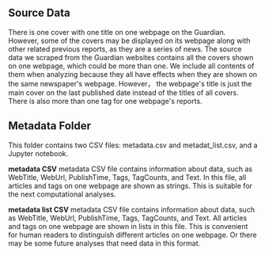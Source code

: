 ## Source Data

There is one cover with one title on one webpage on the Guardian. However, some of the covers may be displayed on its webpage along with other related previous reports,
as they are a series of news. The source data we scraped from the Guardian websites contains all the covers shown on one webpage, which could be more than one. 
We include all contents of them when analyzing because they all have effects when they are shown on the same newspaper's webpage.
However， the webpage's title is just the main cover on the last published date instead of the titles of all covers. There is also more than one tag for one webpage's reports.

## Metadata Folder

This folder contains two CSV files: metadata.csv and metadat_list.csv, and a Jupyter notebook. 

**metadata CSV**
metadata CSV file contains information about data, such as WebTitle, WebUrl, PublishTime, Tags, TagCounts, and Text.
In this file, all articles and tags on one webpage are shown as strings. This is suitable for the next computational analyses.

**metadata list CSV**
metadata CSV file contains information about data, such as WebTitle, WebUrl, PublishTime, Tags, TagCounts, and Text.
All articles and tags on one webpage are shown in lists in this file. This is convenient for human readers to distinguish different articles on one webpage.
Or there may be some future analyses that need data in this format.
